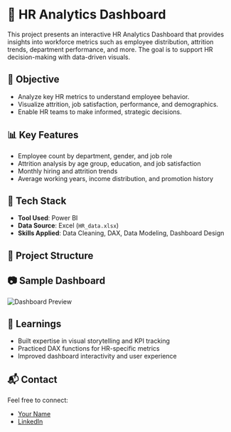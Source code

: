 # 👥 HR Analytics Dashboard

This project presents an interactive HR Analytics Dashboard that provides insights into workforce metrics such as employee distribution, attrition trends, department performance, and more. The goal is to support HR decision-making with data-driven visuals.

## 📌 Objective

- Analyze key HR metrics to understand employee behavior.
- Visualize attrition, job satisfaction, performance, and demographics.
- Enable HR teams to make informed, strategic decisions.

## 📊 Key Features

- Employee count by department, gender, and job role
- Attrition analysis by age group, education, and job satisfaction
- Monthly hiring and attrition trends
- Average working years, income distribution, and promotion history

## 🧰 Tech Stack

- **Tool Used**: Power BI
- **Data Source**: Excel (`HR_data.xlsx`)
- **Skills Applied**: Data Cleaning, DAX, Data Modeling, Dashboard Design

## 📂 Project Structure


## 📷 Sample Dashboard

![Dashboard Preview](HR_ANALYTICS_DASHBOARD.pbix)

## 🧠 Learnings

- Built expertise in visual storytelling and KPI tracking
- Practiced DAX functions for HR-specific metrics
- Improved dashboard interactivity and user experience

## 📬 Contact

Feel free to connect:

- [Your Name](https://github.com/Waseem7839)
- [LinkedIn](https://www.linkedin.com/in/mohammad-waseem-akram-772216281/)
